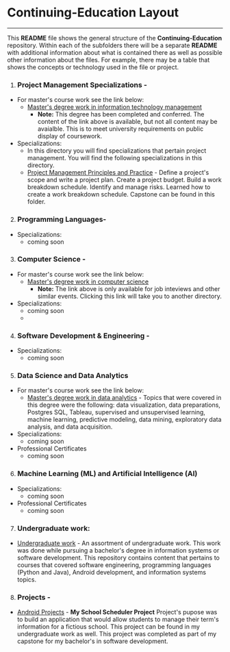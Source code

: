 # Continuing-Education Layout 
***
This **README** file shows the general structure of the **Continuing-Education** repository.  Within each of the subfolders there will be a separate **README** with additional information about what is contained there as well as possible other information about the files. For example,  there may be a table that shows the concepts or technology used in the file or project.


1. ### Project Management Specializations - 
* For master's course work see the link below:
    -  [Master's degree work in information technology management](https://github.com/HeinoPortfolio/MS_IT_Management)
       - **Note:** This degree has been completed and conferred. The content of the link above is available, but not all content may be avaialble.  This is to meet university requirements on public display of coursework.
* Specializations:
    -  In this directory you will find specializations that pertain project management. You will find the following specializations in this directory.  
     - [Project Management Principles and Practice](https://github.com/HeinoPortfolio/Continuing-Education/tree/main/Project%20Management) - Define a project's scope and write a project plan. Create a project budget. Build a work breakdown schedule. Identify and manage risks. Learned how to create a work breakdown schedule. Capstone can be found in this folder.

2. ### Programming Languages- 
 * Specializations:
    - coming soon
3. ### Computer Science -
  * For master's course work see the link below:
    -  [Master's degree work in computer science](https://github.com/HeinoPortfolio/MS_Comp_Sci)
       - **Note:** The link above is only available for job inteviews and other similar events. Clicking this link will take you to another directory.
  * Specializations:
    - coming soon
    -  
4. ### Software Development & Engineering -
* Specializations:
    - coming soon
5. ### Data Science and Data Analytics
 * For master's course work see the link below:
     - [Master's degree work in data analytics](https://github.com/HeinoPortfolio/Data-Analytics-Grad-Work) - Topics that were covered in this degree were the following:  data visualization, data preparations, Postgres SQL, Tableau, supervised and unsupervised learning, machine learning, predictive modeling, data mining, exploratory data analysis, and data acquisition.
 * Specializations:
    - coming soon 
 * Professional Certificates
    - coming soon 
6. ### Machine Learning (ML) and Artificial Intelligence (AI)
 * Specializations:
    - coming soon 
 * Professional Certificates
    - coming soon 
7. ### Undergraduate work:
 * [Undergraduate work](https://github.com/HeinoPortfolio/Undergraduate_Work) - An assortment of undergraduate work. This work was done while pursuing a bachelor's degree in information systems or software development.  This repository contains content that pertains to courses that covered software engineering, programming languages (Python and Java), Android development, and information systems topics.
8. ### Projects -
 * [Android Projects](https://github.com/HeinoPortfolio/AndroidProject) - **My School Scheduler Project** Project's pupose was to build an application that would allow students to manage their term's information for a fictious school. This project can be found in my undergraduate work as well.  This project was completed as part of my capstone for my bachelor's in software development.
 
